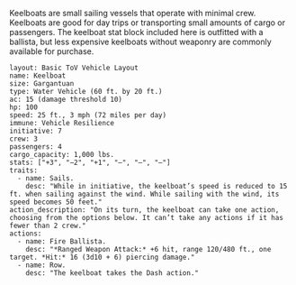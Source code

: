 Keelboats are small sailing vessels that operate with
minimal crew. Keelboats are good for day trips or
transporting small amounts of cargo or passengers.
The keelboat stat block included here is outfitted with a
ballista, but less expensive keelboats without weaponry are
commonly available for purchase.

```statblock
layout: Basic ToV Vehicle Layout
name: Keelboat
size: Gargantuan
type: Water Vehicle (60 ft. by 20 ft.)
ac: 15 (damage threshold 10)
hp: 100
speed: 25 ft., 3 mph (72 miles per day)
immune: Vehicle Resilience
initiative: 7
crew: 3
passengers: 4
cargo_capacity: 1,000 lbs.
stats: ["+3", "−2", "+1", "—", "—", "—"]
traits:
  - name: Sails.
    desc: "While in initiative, the keelboat’s speed is reduced to 15 ft. when sailing against the wind. While sailing with the wind, its speed becomes 50 feet."
action_description: "On its turn, the keelboat can take one action, choosing from the options below. It can’t take any actions if it has fewer than 2 crew."
actions:
  - name: Fire Ballista.
    desc: "*Ranged Weapon Attack:* +6 hit, range 120/480 ft., one target. *Hit:* 16 (3d10 + 6) piercing damage."
  - name: Row.
    desc: "The keelboat takes the Dash action."
```
